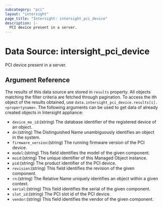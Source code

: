 ```yaml
---
subcategory: "pci"
layout: "intersight"
page_title: "Intersight: intersight_pci_device"
description: |-
  PCI device present in a server.
---
```


# Data Source: intersight_pci_device
PCI device present in a server.
## Argument Reference
The results of this data source are stored in `results` property.
All objects matching the filter criteria are fetched through pagination.
To access the ith object of the results obtained, use `data.intersight_pci_device.results[i].<propertyname>`.
The following arguments can be used to get data of already created objects in Intersight appliance:
* `device_mo_id`:(string) The database identifier of the registered device of an object. 
* `dn`:(string) The Distinguished Name unambiguously identifies an object in the system. 
* `firmware_version`:(string) The running firmware version of the PCI device. 
* `model`:(string) This field identifies the model of the given component. 
* `moid`:(string) The unique identifier of this Managed Object instance. 
* `pid`:(string) The product identifier of the PCI device. 
* `revision`:(string) This field identifies the revision of the given component. 
* `rn`:(string) The Relative Name uniquely identifies an object within a given context. 
* `serial`:(string) This field identifies the serial of the given component. 
* `slot_id`:(string) The PCI slot id of the PCI device. 
* `vendor`:(string) This field identifies the vendor of the given component. 
 